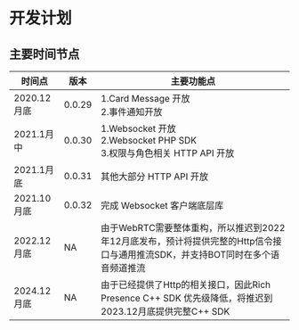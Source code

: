 # 开发计划

## 主要时间节点

| 时间点       | 版本                                   | 主要功能点                                                                  |
| ------------ | -------------------------------------- | --------------------------------------------------------------------------- |
| 2020.12月底 | 0.0.29                                 | 1.Card Message 开放<br/>2.事件通知开放                                      |
| 2021.1月中  | 0.0.30                                 | 1.Websocket 开放<br/>2.Websocket PHP SDK<br/>3.权限与角色相关 HTTP API 开放 |
| 2021.1月底  | 0.0.31                                 | 其他大部分 HTTP API 开放                                                    |
| 2021.10月底 | 0.0.32                                 | 完成 Websocket 客户端底层库                                                 |
| 2022.12月底 | NA                                 | 由于WebRTC需要整体重构，所以推迟到2022年12月底发布，预计将提供完整的Http信令接口与通用推流SDK，并支持BOT同时在多个语音频道推流                                                                 |
| 2024.12月底         | NA | 由于已经提供了Http的相关接口，因此Rich Presence C++ SDK 优先级降低，将推迟到2023.12月底提供完整C++ SDK |
